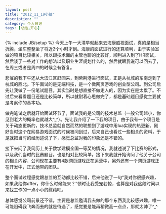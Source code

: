 ```yaml
---
layout: post
title: "2012_11_19小结"
description: ""
category: 个人日记
tags: [总结,开心]
---
```

{% include JB/setup %}
今天上午一大清早就起来去海康威视面试，真的是相当折腾，坐车整整坐了将近2个小时才到。海康的面试进行的还算顺利，由于实验室做的项目比较相关，所以跟技术面的主管也聊的比较好，顺利进入到了HR面试，然后谈了一些对工作的想法以及职业生涯规划什么的，然后就跟我说可以回去了，在周三或者是周四的时候会有答复。

悲催的我下午还从大滨江区赶回来，到紫荆港进行面试，正是从杭城的东南走到了杭城的西北。下午面试的是无端科技，是一个做网页游戏的创业型公司。到公司后先让我做了一份笔试题目，其实当时是想直接不做走人的，因为实在是太累了。不过后来看看题目还是比较简单，所以就耐着心思做完了，都是基础题目感觉主要就是考察你的基本功。

做完笔试之后就开始面试环节了，面试我的是公司的技术总监（一般公司越小，你见到老大的概率也就越大^_^）。先让我介绍了一下我的项目，由于我有一个项目是关于动态更新的，技术总监就自然而然的联想到了游戏中用lua实现的热更新。刚好当时这个在网易游戏面试的时候被问到过，后来自己也看过一些相关的资料，于是就把当时的经历述说了下，感觉总监对我的印象还是不错的。

接下来问了我简历上关于数学建模全国一等奖的情况，我就述说了下比赛的形式，以及我们当时的比赛题目。也是相对比较简单，接下来我就开始询问了他关于公司的相关内容，公司现在主要有4款网页游戏正在运营中，另外还有一个网页游戏正在开发中，正式他带的团队。

整个面试过程感觉跟总监的互动都比较不错，后来他说了一句“我对你很感兴趣，如果我给你offer，你什么时候能来？”顿时让我受宠若惊，也算是对我这段时间以来找工作的一点小小的慰藉吧。

总体感觉公司前景还不错，主要是总监邀请我去做的那个东西我比较感兴趣，唯一可能阻碍我飞奔而去的就是待遇了，感觉要是能再稍微高一点点，那就太帅了^_^